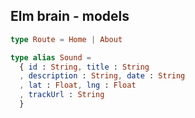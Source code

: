 ## Elm brain - models

```elm
type Route = Home | About

type alias Sound =
  { id : String, title : String
  , description : String, date : String
  , lat : Float, lng : Float
  , trackUrl : String
  }
```
